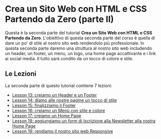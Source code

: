 # Crea un Sito Web con HTML e CSS Partendo da Zero (parte II)

Questa è la seconda parte del tutorial **Crea un Sito Web con HTML e CSS Partendo da Zero**. L'obiettivo di questa seconda parte del corso è quella di dare un po' di stile al nostro sito web rendendolo più professionale. In questa seconda parte daremo una struttura al nostro sito web includendo un header, un footer, un menu, un logo, una home page accattivante e i link ai social media. Il tutto sarà condito da un tocco di colore e stile.

## Le Lezioni

La seconda parte di questo tutorial contiene 7 lezioni:

* [Lesson 13: creiamo un Header e un Footer](https://github.com/sasadangelo/html-hero/tree/master/part-2/lesson-13)
* [Lesson 14: diamo alle nostre pagine un tocco di stile](https://github.com/sasadangelo/html-hero/tree/master/part-2/lesson-14)
* [Lesson 15: finalizziamo il Footer](https://github.com/sasadangelo/html-hero/tree/master/part-2/lesson-15)
* [Lesson 16: creiamo un Menù con stile e colore](https://github.com/sasadangelo/html-hero/tree/master/part-2/lesson-16)
* [Lesson 17: creiamo un Home Page](https://github.com/sasadangelo/html-hero/tree/master/part-2/lesson-17)
* [Lesson 18: aggiungiamo un form di Iscrizione alla Newsletter alla nostra Home Page](https://github.com/sasadangelo/html-hero/tree/master/part-2/lesson-18)
* [Lesson 19: rendiamo il nostro sito web Responsive](https://github.com/sasadangelo/html-hero/tree/master/part-2/lesson-19)
